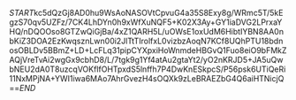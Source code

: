 $START$kc5dQzGj8AD0hu9WsAoNASOVtCpvuG4a35S8Exy8g/WRmc5T/5kEgzS70qv5UZFz/7CK4LhDYn0h9xWfXuNQF5+K02X3Ay+GY1iaDVG2LPrxaYHQ/nDQOOso8GTZwQiGjBa/4xZ1QARH5L/uOWsE1oxUdM6HibtIYBN8AA0nbKiZ3DOA2EzKwqsznLwn00i2JlTtTIrolfxL0vizbzAoqN7KCf8UQhPTU18bdnosOBLDv5BBmZ+LD+LcFLq31pipCYXpxiHoWnmdeHBGvQ1Fuo8eiO9bFMkZAQjVreTvAi2wgGx9cbhD8/L/7tgk9g1Yf4atAu2gtaYt2/yO2nKRJD5+JA5uQwbNEU2dA0T8uzcqVOKflfOHTpxdS5lnffh7P4DwKnESkpcS/P56psk6UTiQeRi11NxMPjNA+YWI1iwa6MAo7AhrGvezH4sOQXk9zLeBRAEZbG4Q6aiHTNicjQ==$END$